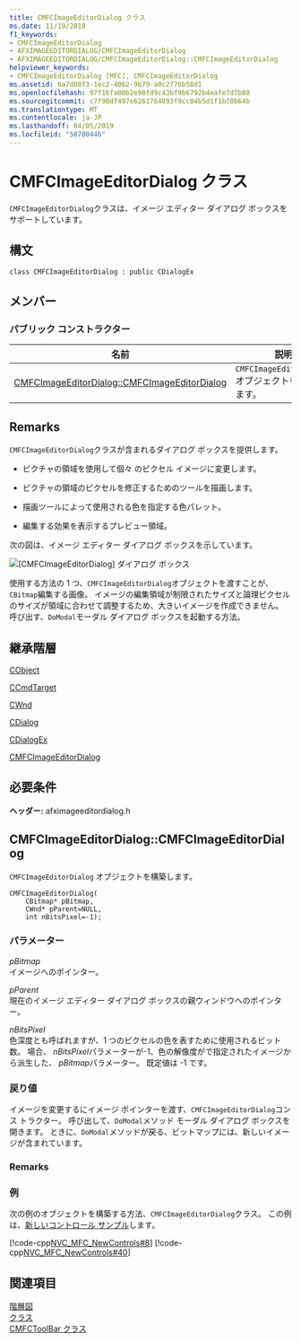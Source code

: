 ```yaml
---
title: CMFCImageEditorDialog クラス
ms.date: 11/19/2018
f1_keywords:
- CMFCImageEditorDialog
- AFXIMAGEEDITORDIALOG/CMFCImageEditorDialog
- AFXIMAGEEDITORDIALOG/CMFCImageEditorDialog::CMFCImageEditorDialog
helpviewer_keywords:
- CMFCImageEditorDialog [MFC], CMFCImageEditorDialog
ms.assetid: 6a7d08f3-1ec2-4062-9b79-a0c2776b58d1
ms.openlocfilehash: 97f16fa00b2e90fd9c43bf9b6792b4eafe7d7b88
ms.sourcegitcommit: c7f90df497e6261764893f9cc04b5d1f1bf0b64b
ms.translationtype: MT
ms.contentlocale: ja-JP
ms.lasthandoff: 04/05/2019
ms.locfileid: "58780446"
---
```

# <a name="cmfcimageeditordialog-class"></a>CMFCImageEditorDialog クラス

`CMFCImageEditorDialog`クラスは、イメージ エディター ダイアログ ボックスをサポートしています。

## <a name="syntax"></a>構文

```
class CMFCImageEditorDialog : public CDialogEx
```

## <a name="members"></a>メンバー

### <a name="public-constructors"></a>パブリック コンストラクター

|名前|説明|
|----------|-----------------|
|[CMFCImageEditorDialog::CMFCImageEditorDialog](#cmfcimageeditordialog)|`CMFCImageEditorDialog` オブジェクトを構築します。|

## <a name="remarks"></a>Remarks

`CMFCImageEditorDialog`クラスが含まれるダイアログ ボックスを提供します。

- ピクチャの領域を使用して個々 のピクセル イメージに変更します。

- ピクチャの領域のピクセルを修正するためのツールを描画します。

- 描画ツールによって使用される色を指定する色パレット。

- 編集する効果を表示するプレビュー領域。

次の図は、イメージ エディター ダイアログ ボックスを示しています。

![[CMFCImageEditorDialog] ダイアログ ボックス](../../mfc/reference/media/imageedit.png "CMFCImageEditorDialog ダイアログ ボックス")

使用する方法の 1 つ、`CMFCImageEditorDialog`オブジェクトを渡すことが、`CBitmap`編集する画像。 イメージの編集領域が制限されたサイズと論理ピクセルのサイズが領域に合わせて調整するため、大きいイメージを作成できません。 呼び出す、`DoModal`モーダル ダイアログ ボックスを起動する方法。

## <a name="inheritance-hierarchy"></a>継承階層

[CObject](../../mfc/reference/cobject-class.md)

[CCmdTarget](../../mfc/reference/ccmdtarget-class.md)

[CWnd](../../mfc/reference/cwnd-class.md)

[CDialog](../../mfc/reference/cdialog-class.md)

[CDialogEx](../../mfc/reference/cdialogex-class.md)

[CMFCImageEditorDialog](../../mfc/reference/cmfcimageeditordialog-class.md)

## <a name="requirements"></a>必要条件

**ヘッダー:** afximageeditordialog.h

##  <a name="cmfcimageeditordialog"></a>  CMFCImageEditorDialog::CMFCImageEditorDialog

`CMFCImageEditorDialog` オブジェクトを構築します。

```
CMFCImageEditorDialog(
    CBitmap* pBitmap,
    CWnd* pParent=NULL,
    int nBitsPixel=-1);
```

### <a name="parameters"></a>パラメーター

*pBitmap*<br/>
イメージへのポインター。

*pParent*<br/>
現在のイメージ エディター ダイアログ ボックスの親ウィンドウへのポインター。

*nBitsPixel*<br/>
色深度とも呼ばれますが、1 つのピクセルの色を表すために使用されるビット数。  場合、 *nBitsPixel*パラメーターが-1、色の解像度がで指定されたイメージから派生した、 *pBitmap*パラメーター。 既定値は -1 です。

### <a name="return-value"></a>戻り値

イメージを変更するにイメージ ポインターを渡す、`CMFCImageEditorDialog`コンス トラクター。 呼び出して、`DoModal`メソッド モーダル ダイアログ ボックスを開きます。 ときに、`DoModal`メソッドが戻る、ビットマップには、新しいイメージが含まれています。

### <a name="remarks"></a>Remarks

### <a name="example"></a>例

次の例のオブジェクトを構築する方法、`CMFCImageEditorDialog`クラス。 この例は、[新しいコントロール サンプル](../../overview/visual-cpp-samples.md)します。

[!code-cpp[NVC_MFC_NewControls#8](../../mfc/reference/codesnippet/cpp/cmfcimageeditordialog-class_1.cpp)]
[!code-cpp[NVC_MFC_NewControls#40](../../mfc/reference/codesnippet/cpp/cmfcimageeditordialog-class_2.cpp)]

## <a name="see-also"></a>関連項目

[階層図](../../mfc/hierarchy-chart.md)<br/>
[クラス](../../mfc/reference/mfc-classes.md)<br/>
[CMFCToolBar クラス](../../mfc/reference/cmfctoolbar-class.md)
